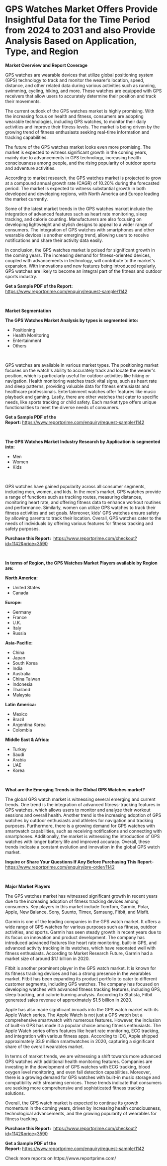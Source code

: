 <p><h1>GPS Watches Market Offers Provide Insightful Data for the Time Period from 2024 to 2031 and also Provide Analysis Based on Application, Type, and Region</h1></p><p><strong>Market Overview and Report Coverage</strong></p>
<p><p>GPS watches are wearable devices that utilize global positioning system (GPS) technology to track and monitor the wearer’s location, speed, distance, and other related data during various activities such as running, swimming, cycling, hiking, and more. These watches are equipped with GPS receivers that allow users to accurately determine their position and track their movements.</p><p>The current outlook of the GPS watches market is highly promising. With the increasing focus on health and fitness, consumers are adopting wearable technologies, including GPS watches, to monitor their daily activities and improve their fitness levels. The market is being driven by the growing trend of fitness enthusiasts seeking real-time information and tracking capabilities.</p><p>The future of the GPS watches market looks even more promising. The market is expected to witness significant growth in the coming years, mainly due to advancements in GPS technology, increasing health consciousness among people, and the rising popularity of outdoor sports and adventure activities.</p><p>According to market research, the GPS watches market is projected to grow at a compound annual growth rate (CAGR) of 10.20% during the forecasted period. The market is expected to witness substantial growth in both developed and developing regions, with North America and Europe leading the market currently.</p><p>Some of the latest market trends in the GPS watches market include the integration of advanced features such as heart rate monitoring, sleep tracking, and calorie counting. Manufacturers are also focusing on developing lightweight and stylish designs to appeal to a wider range of consumers. The integration of GPS watches with smartphones and other wearable devices is another emerging trend, allowing users to receive notifications and share their activity data easily.</p><p>In conclusion, the GPS watches market is poised for significant growth in the coming years. The increasing demand for fitness-oriented devices, coupled with advancements in technology, will contribute to the market's expansion. With innovations and new features being introduced regularly, GPS watches are likely to become an integral part of the fitness and outdoor sports industry.</p></p>
<p><strong>Get a Sample PDF of the Report:</strong> <a href="https://www.reportprime.com/enquiry/request-sample/1142">https://www.reportprime.com/enquiry/request-sample/1142</a></p>
<p>&nbsp;</p>
<p><strong>Market Segmentation</strong></p>
<p><strong>The GPS Watches Market Analysis by types is segmented into:</strong></p>
<p><ul><li>Positioning</li><li>Health Monitoring</li><li>Entertainment</li><li>Others</li></ul></p>
<p>&nbsp;</p>
<p><p>GPS watches are available in various market types. The positioning market focuses on the watch's ability to accurately track and locate the wearer's position, which is particularly useful for outdoor activities like hiking or navigation. Health monitoring watches track vital signs, such as heart rate and sleep patterns, providing valuable data for fitness enthusiasts and healthcare professionals. Entertainment watches offer features like music playback and gaming. Lastly, there are other watches that cater to specific needs, like sports tracking or child safety. Each market type offers unique functionalities to meet the diverse needs of consumers.</p></p>
<p><strong>Get a Sample PDF of the Report:</strong>&nbsp;<a href="https://www.reportprime.com/enquiry/request-sample/1142">https://www.reportprime.com/enquiry/request-sample/1142</a></p>
<p>&nbsp;</p>
<p><strong>The GPS Watches Market Industry Research by Application is segmented into:</strong></p>
<p><ul><li>Men</li><li>Women</li><li>Kids</li></ul></p>
<p>&nbsp;</p>
<p><p>GPS watches have gained popularity across all consumer segments, including men, women, and kids. In the men's market, GPS watches provide a range of functions such as tracking routes, measuring distances, monitoring heart rate, and offering fitness data to enhance workout routines and performance. Similarly, women can utilize GPS watches to track their fitness activities and set goals. Moreover, kids' GPS watches ensure safety by allowing parents to track their location. Overall, GPS watches cater to the needs of individuals by offering various features for fitness tracking and safety purposes.</p></p>
<p><strong>Purchase this Report:</strong>&nbsp; <a href="https://www.reportprime.com/checkout?id=1142&price=3590">https://www.reportprime.com/checkout?id=1142&price=3590</a></p>
<p>&nbsp;</p>
<p><strong>In terms of Region, the GPS Watches Market Players available by Region are:</strong></p>
<p>
    <p> <strong> North America: </strong>
        <ul>
            <li>United States</li>
            <li>Canada</li>
        </ul>
        </p> 
    <p> <strong> Europe: </strong>
        <ul>
            <li>Germany</li>
            <li>France</li>
            <li>U.K.</li>
            <li>Italy</li>
            <li>Russia</li>
        </ul>
        </p> 
    <p> <strong> Asia-Pacific: </strong>
        <ul>
            <li>China</li>
            <li>Japan</li>
            <li>South Korea</li>
            <li>India</li>
            <li>Australia</li>
            <li>China Taiwan</li>
            <li>Indonesia</li>
            <li>Thailand</li>
            <li>Malaysia</li>
        </ul>
        </p> 
    <p> <strong> Latin America: </strong>
        <ul>
            <li>Mexico</li>
            <li>Brazil</li>
            <li>Argentina Korea</li>
            <li>Colombia</li>
        </ul>
        </p> 
    <p> <strong> Middle East & Africa: </strong>
        <ul>
            <li>Turkey</li>
            <li>Saudi</li>
            <li>Arabia</li>
            <li>UAE</li>
            <li>Korea</li>
        </ul>
    </p>
    </p>
<p>&nbsp;</p>
<p><strong>What are the Emerging Trends in the Global GPS Watches market?</strong></p>
<p><p>The global GPS watch market is witnessing several emerging and current trends. One trend is the integration of advanced fitness-tracking features in GPS watches, which allows users to monitor and analyze their workout sessions and overall health. Another trend is the increasing adoption of GPS watches by outdoor enthusiasts and athletes for navigation and tracking purposes. Furthermore, there is a growing demand for GPS watches with smartwatch capabilities, such as receiving notifications and connecting with smartphones. Additionally, the market is witnessing the introduction of GPS watches with longer battery life and improved accuracy. Overall, these trends indicate a constant evolution and innovation in the global GPS watch market.</p></p>
<p><strong>Inquire or Share Your Questions If Any Before Purchasing This Report</strong>- <a href="https://www.reportprime.com/enquiry/pre-order/1142">https://www.reportprime.com/enquiry/pre-order/1142</a></p>
<p>&nbsp;</p>
<p><strong>Major Market Players</strong></p>
<p><p>The GPS watches market has witnessed significant growth in recent years due to the increasing adoption of fitness tracking devices among consumers. Key players in this market include TomTom, Garmin, Polar, Apple, New Balance, Sony, Suunto, Timex, Samsung, Fitbit, and Misfit. </p><p>Garmin is one of the leading companies in the GPS watch market. It offers a wide range of GPS watches for various purposes such as fitness, outdoor activities, and sports. Garmin has seen steady growth in recent years due to its focus on innovation and product development. The company has introduced advanced features like heart rate monitoring, built-in GPS, and advanced activity tracking in its watches, which have resonated well with fitness enthusiasts. According to Market Research Future, Garmin had a market size of around $1.1 billion in 2020.</p><p>Fitbit is another prominent player in the GPS watch market. It is known for its fitness tracking devices and has a strong presence in the wearables market. Fitbit has been expanding its product portfolio to cater to different customer segments, including GPS watches. The company has focused on developing watches with advanced fitness tracking features, including GPS, sleep tracking, and calorie burning analysis. According to Statista, Fitbit generated sales revenue of approximately $1.5 billion in 2020.</p><p>Apple has also made significant inroads into the GPS watch market with its Apple Watch series. The Apple Watch is not just a GPS watch but a comprehensive smartwatch with numerous features. However, the inclusion of built-in GPS has made it a popular choice among fitness enthusiasts. The Apple Watch series offers features like heart rate monitoring, ECG tracking, and integration with various fitness apps. According to IDC, Apple shipped approximately 33.9 million smartwatches in 2020, capturing a significant share of the overall wearables market.</p><p>In terms of market trends, we are witnessing a shift towards more advanced GPS watches with additional health monitoring features. Companies are investing in the development of GPS watches with ECG tracking, blood oxygen level monitoring, and even fall detection capabilities. Moreover, there is a growing demand for GPS watches with built-in music storage and compatibility with streaming services. These trends indicate that consumers are seeking more comprehensive and sophisticated fitness tracking solutions.</p><p>Overall, the GPS watch market is expected to continue its growth momentum in the coming years, driven by increasing health consciousness, technological advancements, and the growing popularity of wearables for fitness tracking.</p></p>
<p><strong>Purchase this Report:</strong>&nbsp;&nbsp;<a href="https://www.reportprime.com/checkout?id=1142&price=3590">https://www.reportprime.com/checkout?id=1142&price=3590</a></p>
<p></p>
<p><strong>Get a Sample PDF of the Report:</strong>&nbsp;<a href="https://www.reportprime.com/enquiry/request-sample/1142">https://www.reportprime.com/enquiry/request-sample/1142</a></p>
<p>Check more reports on https://www.reportprime.com/</p>